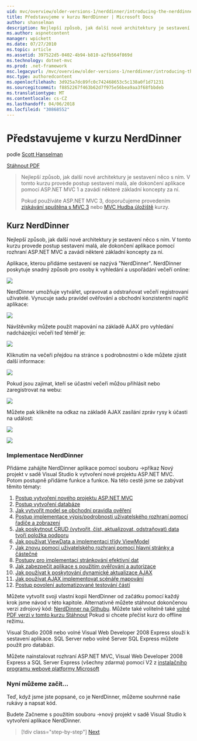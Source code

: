 ```yaml
---
uid: mvc/overview/older-versions-1/nerddinner/introducing-the-nerddinner-tutorial
title: Představujeme v kurzu NerdDinner | Microsoft Docs
author: shanselman
description: Nejlepší způsob, jak další nové architektury je sestavení něco s ním. Tento kurz vás provede postup vytvoření malé, ale dokončení aplikace pomocí ASP.NE...
ms.author: aspnetcontent
manager: wpickett
ms.date: 07/27/2010
ms.topic: article
ms.assetid: 397522d5-0402-4b94-b810-a2fb564f869d
ms.technology: dotnet-mvc
ms.prod: .net-framework
msc.legacyurl: /mvc/overview/older-versions-1/nerddinner/introducing-the-nerddinner-tutorial
msc.type: authoredcontent
ms.openlocfilehash: 3d925a7dc89fc0c742468653c5c138a0f1d71231
ms.sourcegitcommit: f8852267f463b62d7f975e56bea9aa3f68fbbdeb
ms.translationtype: MT
ms.contentlocale: cs-CZ
ms.lasthandoff: 04/06/2018
ms.locfileid: "30868552"
---
```

<a name="introducing-the-nerddinner-tutorial"></a>Představujeme v kurzu NerdDinner
====================
podle [Scott Hanselman](https://github.com/shanselman)

[Stáhnout PDF](http://aspnetmvcbook.s3.amazonaws.com/aspnetmvc-nerdinner_v1.pdf)

> Nejlepší způsob, jak další nové architektury je sestavení něco s ním. V tomto kurzu provede postup sestavení malá, ale dokončení aplikace pomocí ASP.NET MVC 1 a zavádí některé základní koncepty za ní.
> 
> Pokud používáte ASP.NET MVC 3, doporučujeme provedením [získávání spuštěna s MVC 3](../../older-versions/getting-started-with-aspnet-mvc3/cs/intro-to-aspnet-mvc-3.md) nebo [MVC Hudba úložiště](../../older-versions/mvc-music-store/mvc-music-store-part-1.md) kurzy.


## <a name="nerddinner-tutorial"></a>Kurz NerdDinner

Nejlepší způsob, jak další nové architektury je sestavení něco s ním. V tomto kurzu provede postup sestavení malá, ale dokončení aplikace pomocí rozhraní ASP.NET MVC a zavádí některé základní koncepty za ní.

Aplikace, kterou přidáme sestavení se nazývá "NerdDinner". NerdDinner poskytuje snadný způsob pro osoby k vyhledání a uspořádání večeří online:

![](introducing-the-nerddinner-tutorial/_static/image1.png)

NerdDinner umožňuje vytvářet, upravovat a odstraňovat večeří registrovaní uživatelé. Vynucuje sadu pravidel ověřování a obchodní konzistentní napříč aplikace:

![](introducing-the-nerddinner-tutorial/_static/image2.png)

Návštěvníky můžete použít mapování na základě AJAX pro vyhledání nadcházející večeří teď téměř je:

![](introducing-the-nerddinner-tutorial/_static/image3.png)

Kliknutím na večeři přejdou na stránce s podrobnostmi o kde můžete zjistit další informace:

![](introducing-the-nerddinner-tutorial/_static/image4.png)

Pokud jsou zajímat, kteří se účastní večeři můžou přihlásit nebo zaregistrovat na webu:

![](introducing-the-nerddinner-tutorial/_static/image5.png)

Můžete pak klikněte na odkaz na základě AJAX zasílání zpráv rysy k účasti na událost:

![](introducing-the-nerddinner-tutorial/_static/image6.png)

![](introducing-the-nerddinner-tutorial/_static/image7.png)

### <a name="implementing-nerddinner"></a>Implementace NerdDinner

Přidáme zahájíte NerdDinner aplikace pomocí souboru -&gt;příkaz Nový projekt v sadě Visual Studio k vytvoření nové projektu ASP.NET MVC. Potom postupně přidáme funkce a funkce. Na této cestě jsme se zabývat těmito tématy:

1. [Postup vytvoření nového projektu ASP.NET MVC](# "vytvořte nový projekt ASP.NET MVC")
2. [Postup vytvoření databáze](# "vytvoření databáze")
3. [Jak vytvořit model se obchodní pravidla ověření](# "sestavení Model se obchodní pravidla ověření")
4. [Postup implementace výpis/podrobnosti uživatelského rozhraní pomocí řadiče a zobrazení](# "pomocí řadiče a zobrazení implementovat výpis/podrobnosti uživatelského rozhraní")
5. [Jak poskytnout CRUD (vytvořit, číst, aktualizovat, odstraňovat) data tvoří položka podporu](# "poskytují CRUD (vytvořit, číst, Update, Delete) Data formuláře Položka podporu")
6. [Jak používat ViewData a implementaci třídy ViewModel](# "použít ViewData a implementovat ViewModel třídy")
7. [Jak znovu pomocí uživatelského rozhraní pomocí hlavní stránky a částečné](# "znovu pomocí uživatelského rozhraní pomocí hlavní stránky a částečné.")
8. [Postupy pro implementaci stránkování efektivní dat](# "implementovat efektivní Data stránkování")
9. [Jak zabezpečit aplikace s použitím ověřování a autorizace](# "zabezpečené aplikace pomocí ověřování a autorizace")
10. [Jak používat k poskytování dynamické aktualizace AJAX](# "použít AJAX poskytovat dynamické aktualizace")
11. [Jak používat AJAX implementovat scénáře mapování](# "použít AJAX implementovat scénáře mapování")
12. [Postup povolení automatizované testování částí](# "povolit automatizované testování částí")

Můžete vytvořit svoji vlastní kopii NerdDinner od začátku pomocí každý krok jsme návod v této kapitole. Alternativně můžete stáhnout dokončenou verzi zdrojový kód: [NerdDinner na Githubu](https://github.com/AspNetMVPSamples/NerdDinner). Můžete také volitelně také [volné PDF verzi v tomto kurzu Stáhnout](http://aspnetmvcbook.s3.amazonaws.com/aspnetmvc-nerdinner_v1.pdf) Pokud si chcete přečíst kurz do offline režimu.

Visual Studio 2008 nebo volné Visual Web Developer 2008 Express slouží k sestavení aplikace. SQL Server nebo volné Server SQL Express můžete použít pro databázi.

Můžete nainstalovat rozhraní ASP.NET MVC, Visual Web Developer 2008 Express a SQL Server Express (všechny zdarma) pomocí V2 z [instalačního programu webové platformy Microsoft](https://www.microsoft.com/web/downloads/platform.aspx)

### <a name="now-lets-get-started"></a>Nyní můžeme začít...

Teď, když jsme jste popsané, co je NerdDinner, můžeme souhrnné naše rukávy a napsat kód.

Budete Začneme s použitím souboru -&gt;nový projekt v sadě Visual Studio k vytvoření aplikace NerdDinner.

> [!div class="step-by-step"]
> [Next](create-a-new-aspnet-mvc-project.md)

